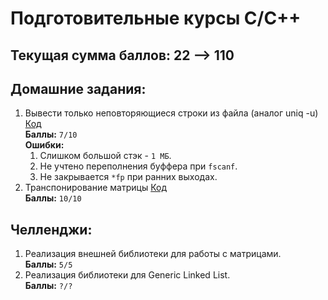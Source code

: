 # Подготовительные курсы C/C++
## Текущая сумма баллов: 22 --> 110
## Домашние задания:
 1. Вывести только неповторяющиеся строки из файла (аналог uniq -u) [Код](https://github.com/JokeTrue/TechnoparkPrepC/blob/master/C/DZ%231)  
 **Баллы:** `7/10`  
 **Ошибки:**  
    1. Слишком большой стэк - `1 МБ`.  
    2. Не учтено переполнения буффера при `fscanf`.  
    3. Не закрывается `*fp` при ранних выходах. 
 2. Транспонирование матрицы [Код](https://github.com/JokeTrue/TechnoparkPrepC/tree/master/C/DZ%232)  
 **Баллы:** `10/10`  
## Челленджи:
 1. Реализация внешней библиотеки для работы с матрицами.  
 **Баллы:** `5/5`  
 2. Реализация библиотеки для Generic Linked List.  
 **Баллы:** `?/?`  
 
